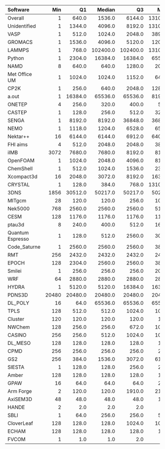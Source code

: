 | Software         |   Min |      Q1 |   Median |       Q3 |    Max |    Jobs |     Nodeh |   PercentUse |   Users |   Projects |
|:-----------------|------:|--------:|---------:|---------:|-------:|--------:|----------:|-------------:|--------:|-----------:|
| Overall          |     1 |   640.0 |   1536.0 |   6144.0 | 131072 | 4349498 | 2240664.5 |        100.0 |     757 |        109 |
| Unidentified     |     1 |  1344.0 |   4096.0 |   8192.0 | 131072 | 1132324 |  466849.3 |         20.8 |     379 |         83 |
| VASP             |     1 |   512.0 |   1024.0 |   2048.0 |  38912 |   45573 |  421341.6 |         18.8 |     114 |          7 |
| GROMACS          |     1 |  1536.0 |   4096.0 |   5120.0 |  12032 |    6098 |  205645.0 |          9.2 |      33 |          7 |
| LAMMPS           |     1 |   768.0 | 102400.0 | 102400.0 | 131072 |   22758 |  141705.8 |          6.3 |      49 |         16 |
| Python           |     1 |  2304.0 |  16384.0 |  16384.0 |  65536 | 2700782 |  105621.5 |          4.7 |      61 |         23 |
| NAMD             |     8 |   640.0 |    640.0 |   1280.0 |   2048 |   36935 |  101337.1 |          4.5 |      13 |          6 |
| Met Office UM    |     1 |  1024.0 |   1024.0 |   1152.0 |   6464 |    4672 |   96383.9 |          4.3 |      33 |          6 |
| CP2K             |     1 |   256.0 |    640.0 |   2048.0 |  12800 |   35365 |   87658.7 |          3.9 |      48 |         10 |
| a.out            |     1 | 16384.0 |  65536.0 |  65536.0 |  81920 |    1553 |   68255.6 |          3.0 |      14 |         11 |
| ONETEP           |     4 |   256.0 |    320.0 |    400.0 |    512 |    3332 |   56760.9 |          2.5 |      11 |          3 |
| CASTEP           |     1 |   128.0 |    256.0 |    512.0 |   3200 |  255678 |   53995.3 |          2.4 |      36 |          6 |
| SENGA            |     1 |  8192.0 |   8192.0 |  36848.0 |  36848 |     150 |   48612.9 |          2.2 |       6 |          4 |
| NEMO             |     1 |  1118.0 |   1204.0 |   6528.0 |   6528 |    3121 |   40920.5 |          1.8 |      17 |          2 |
| Nektar++         |    16 |  6144.0 |   6144.0 |   6912.0 |  64000 |     317 |   39446.4 |          1.8 |       6 |          2 |
| FHI aims         |     4 |   512.0 |   2048.0 |   2048.0 |   3840 |    8579 |   38223.4 |          1.7 |      16 |          4 |
| iIMB             |  3072 |  7680.0 |   7680.0 |   8192.0 |   8192 |      40 |   32055.2 |          1.4 |       1 |          1 |
| OpenFOAM         |     1 |  1024.0 |   2048.0 |   4096.0 |   8192 |     675 |   31971.7 |          1.4 |      25 |         13 |
| ChemShell        |     1 |   512.0 |   1024.0 |   1536.0 |   2304 |     829 |   31543.6 |          1.4 |      10 |          3 |
| Xcompact3d       |    16 |  2048.0 |   3072.0 |   8192.0 |  16384 |     437 |   29006.7 |          1.3 |      13 |          6 |
| CRYSTAL          |     1 |   128.0 |    384.0 |    768.0 | 131072 |   10924 |   27468.7 |          1.2 |       8 |          3 |
| 3DNS             |  1856 | 30512.0 |  50217.0 |  50217.0 |  50217 |      39 |   25949.3 |          1.2 |       2 |          1 |
| MITgcm           |    28 |   120.0 |    120.0 |    256.0 |   1024 |    5073 |   23659.2 |          1.1 |      14 |          4 |
| Nek5000          |   768 |  2560.0 |   2560.0 |   2560.0 |   5120 |      49 |   10803.9 |          0.5 |       2 |          1 |
| CESM             |   128 |  1176.0 |   1176.0 |   1176.0 |   1176 |     114 |    6593.6 |          0.3 |       2 |          1 |
| ptau3d           |     8 |   240.0 |    400.0 |    512.0 |   1600 |      70 |    6330.4 |          0.3 |       2 |          1 |
| Quantum Espresso |     1 |   128.0 |    512.0 |   2560.0 |   3072 |   55205 |    5920.2 |          0.3 |      11 |          3 |
| Code_Saturne     |     1 |  2560.0 |   2560.0 |   2560.0 |   3840 |      91 |    5677.6 |          0.3 |       4 |          3 |
| RMT              |   256 |  2432.0 |   2432.0 |   2432.0 |   2432 |      73 |    5267.9 |          0.2 |       4 |          1 |
| EPOCH            |   128 |  2304.0 |   2560.0 |   2560.0 |   3840 |      48 |    4346.2 |          0.2 |       5 |          1 |
| Smilei           |     1 |   256.0 |    256.0 |    256.0 |   2048 |     286 |    3241.1 |          0.1 |       3 |          1 |
| WRF              |    64 |  2880.0 |   2880.0 |   2880.0 |   2880 |      41 |    3092.9 |          0.1 |       3 |          2 |
| HYDRA            |     1 |  5120.0 |   5120.0 |  16384.0 |  16384 |     667 |    3003.8 |          0.1 |       7 |          5 |
| PDNS3D           | 20480 | 20480.0 |  20480.0 |  20480.0 |  20480 |       3 |    2881.2 |          0.1 |       1 |          1 |
| DL_POLY          |    16 |    64.0 |  65536.0 |  65536.0 |  65536 |     152 |    1711.7 |          0.1 |       3 |          2 |
| TPLS             |   128 |   512.0 |    512.0 |   1024.0 |   1024 |      17 |    1524.0 |          0.1 |       2 |          1 |
| Cluster          |   120 |   120.0 |    120.0 |    120.0 |    120 |      90 |    1459.8 |          0.1 |       1 |          1 |
| NWChem           |   128 |   256.0 |    256.0 |    672.0 |   1024 |    2884 |    1415.0 |          0.1 |       9 |          5 |
| CASINO           |   256 |   256.0 |    512.0 |   1024.0 |   1024 |      35 |     610.8 |          0.0 |       1 |          1 |
| DL_MESO          |   128 |   128.0 |    128.0 |    128.0 |    128 |     590 |     543.0 |          0.0 |       1 |          1 |
| CPMD             |   256 |   256.0 |    256.0 |    256.0 |    256 |      21 |     518.1 |          0.0 |       1 |          1 |
| GS2              |   256 |   384.0 |   1536.0 |   3072.0 |   6144 |      48 |     463.0 |          0.0 |       2 |          1 |
| SIESTA           |     1 |   128.0 |    128.0 |    256.0 |    256 |    2613 |     348.2 |          0.0 |       6 |          2 |
| Amber            |   128 |   128.0 |    128.0 |    128.0 |    128 |   10640 |     328.8 |          0.0 |       1 |          1 |
| GPAW             |    16 |    64.0 |     64.0 |     64.0 |    256 |     101 |     124.8 |          0.0 |       3 |          2 |
| Arm Forge        |     2 |   120.0 |    120.0 |   1910.0 |   2110 |     141 |      21.5 |          0.0 |       5 |          3 |
| AxiSEM3D         |    48 |    48.0 |     48.0 |     48.0 |    128 |      20 |      12.9 |          0.0 |       1 |          1 |
| HANDE            |     2 |     2.0 |      2.0 |      2.0 |      4 |      14 |       8.9 |          0.0 |       1 |          1 |
| SBLI             |     1 |    64.0 |    256.0 |    256.0 |    512 |     115 |       2.1 |          0.0 |       2 |          1 |
| CloverLeaf       |   128 |   128.0 |    128.0 |   1024.0 |   1024 |       4 |       0.6 |          0.0 |       1 |          1 |
| ECHAM            |   128 |   128.0 |    128.0 |    128.0 |    128 |     109 |       0.2 |          0.0 |       1 |          1 |
| FVCOM            |     1 |     1.0 |      1.0 |      2.0 |      2 |       3 |       0.0 |          0.0 |       1 |          1 |